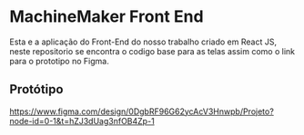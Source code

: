 # MachineMaker Front End

Esta e a aplicação do Front-End do nosso trabalho criado em React JS, neste repositorio se encontra o codigo base para as telas assim como o link para o prototipo no Figma.


## Protótipo 

https://www.figma.com/design/0DgbRF96G62ycAcV3Hnwpb/Projeto?node-id=0-1&t=hZJ3dUag3nfOB4Zp-1